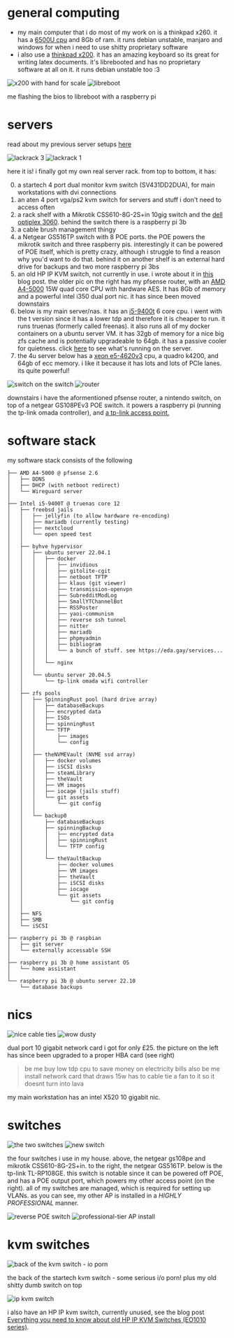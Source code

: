 # general computing
- my main computer that i do most of my work on is a thinkpad x260. it has a [6500U cpu](https://eda.gay/thought?id=13#Intel+i7-6500u) and 8Gb of ram. it runs debian unstable, manjaro and windows for when i need to use shitty proprietary software
- i also use a [thinkpad x200](https://eda.gay/thought?id=13#Intel+Core+2+Duo+P8400). it has an amazing keyboard so its great for writing latex documents. it's librebooted and has no proprietary software at all on it. it runs debian unstable too :3

![x200 with hand for scale](https://eda.gay/img/x200.jpg?h=400&w=200) ![libreboot](/img/libreboot.jpg?h=400&w=200)

me flashing the bios to libreboot with a raspberry pi

# servers
read about my previous server setups [here](https://eda.gay/thought?id=14)

![lackrack 3](https://eda.gay/img/IMG_20220811_133224877_HDR.jpg?h=300&w=4000) ![lackrack 1](https://eda.gay/img/startech_rack_1.jpg?h=1000&w=400)

here it is! i finally got my own real server rack. from top to bottom, it has:

0. a startech 4 port dual monitor kvm switch (SV431DD2DUA), for main workstations with dvi connections
1. an aten 4 port vga/ps2 kvm switch for servers and stuff i don't need to access often
2. a rack shelf with a Mikrotik CSS610-8G-2S+in 10gig switch and the [dell optiplex 3060](https://eda.gay/thought?id=13#Intel+Core+i5-8500T). behind the switch there is a raspberry pi 3b
3. a cable brush management thingy
4. a Netgear GS516TP switch with 8 POE ports. the POE powers the mikrotik switch and three raspberry pis. interestingly it can be powered of POE itself, which is pretty crazy, although i struggle to find a reason why you'd want to do that. behind it on another shelf is an external hard drive for backups and two more raspberry pi 3bs
5. an old HP IP KVM switch, not currently in use. i wrote about it in [this](https://eda.gay/thought?id=18) blog post. the older pic on the right has my pfsense router, with an [AMD A4-5000](https://eda.gay/thought?id=13#AMD+A4-5000) 15W quad core CPU with hardware AES. It has 8Gb of memory and a powerful intel i350 dual port nic. it has since been moved downstairs
6. below is my main server/nas. it has an [i5-9400t](https://eda.gay/thought?id=13#Intel+Core+i5-9400T) 6 core cpu. i went with the t version since it has a lower tdp and therefore it is cheaper to run. it runs truenas (formerly called freenas). it also runs all of my docker containers on a ubuntu server VM. it has 32gb of memory for a nice big zfs cache and is potentially upgradeable to 64gb. it has a passive cooler for quietness. click [here](https://eda.gay/services) to see what's running on the server.
7. the 4u server below has a [xeon e5-4620v3](https://eda.gay/thought?id=13#Intel+Xeon+E5-4620+v3) cpu, a quadro k4200, and 64gb of ecc memory. i like it because it has lots and lots of PCIe lanes. its quite powerful!

![switch on the switch](https://eda.gay/img/IMG_20220809_172130442_HDR.jpg?h=1000&w=400) ![router](https://eda.gay/img/IMG_20220823_154457137_HDR.jpg?h=1000&w=400)

downstairs i have the aformentioned pfsense router, a nintendo switch, on top of a netgear GS108PEv3 POE switch. it powers a raspberry pi (running the tp-link omada controller), and [a tp-link access point.](https://eda.gay/img/IMG_20220812_112838125_HDR.jpg)

# software stack

my software stack consists of the following

```
├── AMD A4-5000 @ pfsense 2.6
│   ├── DDNS
│   ├── DHCP (with netboot redirect)
│   └── Wireguard server
│
├── Intel i5-9400T @ truenas core 12
│   ├── freebsd jails
│   │   ├── jellyfin (to allow hardware re-encoding)
│   │   ├── mariadb (currently testing)
│   │   ├── nextcloud
│   │   └── open speed test
│   │
│   ├── byhve hypervisor
│   │   ├── ubuntu server 22.04.1
│   │   │   ├── docker
│   │   │   │   ├── invidious
│   │   │   │   ├── gitolite-cgit
│   │   │   │   ├── netboot TFTP
│   │   │   │   ├── klaus (git viewer)
│   │   │   │   ├── transmission-openvpn
│   │   │   │   ├── SubredditModLog
│   │   │   │   ├── SmallYTChannelBot
│   │   │   │   ├── RSSPoster
│   │   │   │   ├── yaoi-communism
│   │   │   │   ├── reverse ssh tunnel
│   │   │   │   ├── nitter
│   │   │   │   ├── mariadb
│   │   │   │   ├── phpmyadmin
│   │   │   │   ├── bibliogram
│   │   │   │   └── a bunch of stuff. see https://eda.gay/services...
│   │   │   │
│   │   │   └── nginx
│   │   │
│   │   └── ubuntu server 20.04.5
│   │       └── tp-link omada wifi controller
│   │
│   ├── zfs pools
│   │   ├── SpinningRust pool (hard drive array)
│   │   │   ├── databaseBackups
│   │   │   ├── encrypted data
│   │   │   ├── ISOs
│   │   │   ├── spinningRust
│   │   │   └── TFTP
│   │   │       ├── images
│   │   │       └── config
│   │   │
│   │   ├── theNVMEVault (NVME ssd array)
│   │   │   ├── docker volumes
│   │   │   ├── iSCSI disks
│   │   │   ├── steamLibrary
│   │   │   ├── theVault
│   │   │   ├── VM images
│   │   │   ├── iocage (jails stuff)
│   │   │   └── git assets
│   │   │       └── git config
│   │   │
│   │   └── backup0
│   │       ├── databaseBackups
│   │       ├── spinningBackup
│   │       │   ├── encrypted data
│   │       │   ├── spinningRust
│   │       │   └── TFTP config
│   │       │
│   │       └── theVaultBackup
│   │           ├── docker volumes
│   │           ├── VM images
│   │           ├── theVault
│   │           ├── iSCSI disks
│   │           ├── iocage
│   │           └── git assets
│   │               └── git config
│   │
│   ├── NFS
│   ├── SMB
│   └── iSCSI
│
├── raspberry pi 3b @ raspbian
│   ├── git server
│   └── externally accessable SSH
│
├── raspberry pi 3b @ home assistant OS
│   └── home assistant
│
└── raspberry pi 3b @ ubuntu server 22.10
    └── database backups

```

# nics

![nice cable ties](/img/nicfan.jpg?h=1000&w=250) ![wow dusty](/img/media_FfcNNZ2WYAAz97v.jpg?h=1000&w=250)

dual port 10 gigabit network card i got for only £25. the picture on the left has since been upgraded to a proper HBA card (see right)

> be me
> buy low tdp cpu to save money on electricity bills
> also be me
> install network card that draws 15w
> has to cable tie a fan to it so it doesnt turn into lava

my main workstation has an intel X520 10 gigabit nic.

# switches

![the two switches](/img/switches.jpg?h=300&w=3000) ![new switch](/img/new_switch_opened.jpg?h=300&w=3000)

the four switches i use in my house. above, the netgear gs108pe and mikrotik CSS610-8G-2S+in. to the right, the netgear GS516TP. below is the tp-link TL-RP108GE. this switch is notable since it can be powered off POE, and has a POE output port, which powers my other access point (on the right). all of my switches are managed, which is required for setting up VLANs. as you can see, my other AP is installed in a *HIGHLY PROFESSIONAL* manner.

![reverse POE switch](/img/IMG_20221023_163821542.jpg?h=300&w=3000) ![professional-tier AP install](/img/media_FeP_m8FXEAAqcJs.jpg?h=300&w=3000)

# kvm switches

![back of the kvm switch - io porn](/img/ioporn.jpg?h=300&w=1000)

the back of the startech kvm switch - some serious i/o porn! plus my old shitty dumb switch on top

![ip kvm switch](/img/s-l1600.jpg)

i also have an HP IP kvm switch, currently unused, see the blog post [Everything you need to know about old HP IP KVM Switches (EO1010 series)](https://eda.gay/thought?id=18).
